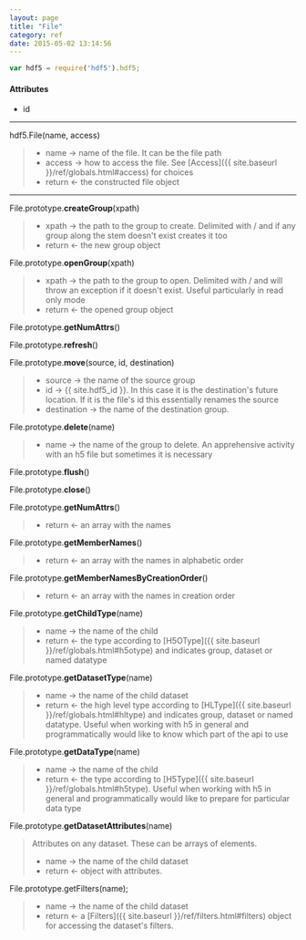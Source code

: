 ```yaml
---
layout: page
title: "File"
category: ref
date: 2015-05-02 13:14:56
---
```


```javascript
var hdf5 = require('hdf5').hdf5;
```

#### Attributes

* id 

* * *

hdf5.File(name, access)

>
> * name &rarr; name of the file. It can be the file path
> * access &rarr; how to access the file.  See [Access]({{ site.baseurl }}/ref/globals.html#access)  for choices
> * return &larr; the constructed file object

* * *

File.prototype.**createGroup**(xpath) 

> 
> * xpath &rarr; the path to the group to create.  Delimited with / and if any group along the stem doesn't exist creates it too
> * return &larr; the new group object

File.prototype.**openGroup**(xpath)  

> 
> * xpath &rarr; the path to the group to open.  Delimited with / and will throw an exception if it doesn't exist.  Useful particularly in read only mode
> * return &larr; the opened group object

File.prototype.**getNumAttrs**()  

> 

File.prototype.**refresh**()  

> 

File.prototype.**move**(source, id, destination) 

>  
> * source &rarr; the name of the source group
> * id &rarr; {{ site.hdf5_id }}. In this case it is the destination's future location.  If it is the file's id this essentially renames the source
> * destination &rarr; the name of the destination group.

File.prototype.**delete**(name)

> 
> * name &rarr; the name of the group to delete. An apprehensive activity with an h5 file but sometimes it is necessary

File.prototype.**flush**()  

> 

File.prototype.**close**()  

> 

File.prototype.**getNumAttrs**()  

> 
> * return &larr; an array with the names

File.prototype.**getMemberNames**()  

> 
> * return &larr; an array with the names in alphabetic order

File.prototype.**getMemberNamesByCreationOrder**()  

> 
> * return &larr; an array with the names in creation order

File.prototype.**getChildType**(name)  

> 
> * name &rarr; the name of the child
> * return &larr; the type according to [H5OType]({{ site.baseurl }}/ref/globals.html#h5otype) and indicates group, dataset or  named datatype

File.prototype.**getDatasetType**(name)  

> 
> * name &rarr; the name of the child dataset
> * return &larr; the high level type according to [HLType]({{ site.baseurl }}/ref/globals.html#hltype) and indicates group, dataset or  named datatype.
>   Useful when working with h5 in general and programmatically would like to know which part of the api to use

File.prototype.**getDataType**(name)  

> 
> * name &rarr; the name of the child
> * return &larr; the type according to [H5Type]({{ site.baseurl }}/ref/globals.html#h5type).
>   Useful when working with h5 in general and programmatically would like to prepare for particular data type

File.prototype.**getDatasetAttributes**(name)  

>   Attributes on any dataset. These can be arrays of elements.
> 
> * name &rarr; the name of the child dataset
> * return &larr; object with attributes.

File.prototype.getFilters(name);

> 
> * name &rarr; the name of the child dataset
> * return &larr; a [Filters]({{ site.baseurl }}/ref/filters.html#filters) object for accessing the dataset's filters.
